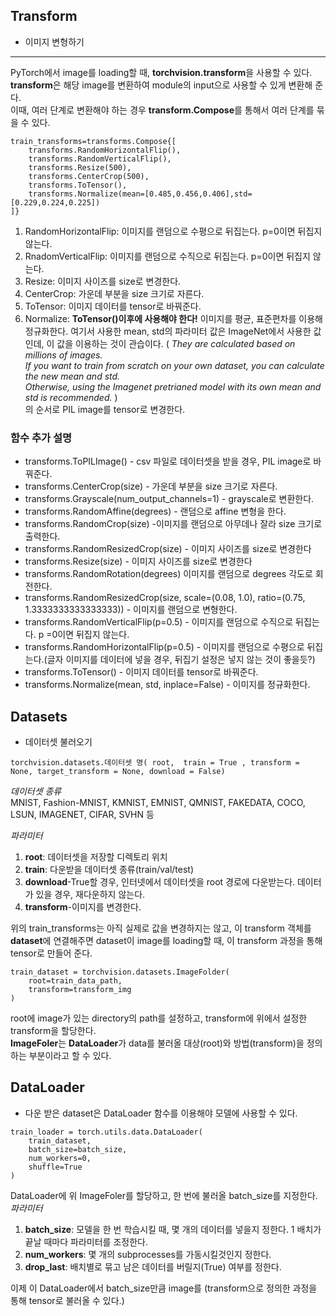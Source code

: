 ## Transform
- 이미지 변형하기
---
PyTorch에서 image를 loading할 때, **torchvision.transform**을 사용할 수 있다.  
**transform**은 해당 image를 변환하여 module의 input으로 사용할 수 있게 변환해 준다.  
이때, 여러 단계로 변환해야 하는 경우 **transform.Compose**를 통해서 여러 단계를 묶을 수 있다.
```
train_transforms=transforms.Compose{[
    transforms.RandomHorizontalFlip(),
    transforms.RandomVerticalFlip(),
    transforms.Resize(500),
    transforms.CenterCrop(500),
    transforms.ToTensor(),
    transforms.Normalize(mean=[0.485,0.456,0.406],std=[0.229,0.224,0.225])
]}
```
1. RandomHorizontalFlip: 이미지를 랜덤으로 수평으로 뒤집는다. p=0이면 뒤집지 않는다.
2. RnadomVerticalFlip: 이미지를 랜덤으로 수직으로 뒤집는다. p=0이면 뒤집지 않는다.
3. Resize: 이미지 사이즈를 size로 변경한다.
4. CenterCrop: 가운데 부분을 size 크기로 자른다.
5. ToTensor: 이미지 데이터를 tensor로 바꿔준다.
6. Normalize: **ToTensor()이후에 사용해야 한다!** 이미지를 평균, 표준편차를 이용해 정규화한다. 여기서 사용한 mean, std의 파라미터 값은 ImageNet에서 사용한 값인데, 이 값을 이용하는 것이 관습이다. 
( _They are calculated based on millions of images.  
    If you want to train from scratch on your own dataset, you can calculate the new mean and std.   
     Otherwise, using the Imagenet pretrianed model with its own mean and std is recommended._
)  
의 순서로 PIL image를 tensor로 변경한다.  

### 함수 추가 설명
- transforms.ToPILImage() - csv 파일로 데이터셋을 받을 경우, PIL image로 바꿔준다.
- transforms.CenterCrop(size) - 가운데 부분을 size 크기로 자른다.
- transforms.Grayscale(num_output_channels=1) - grayscale로 변환한다.
- transforms.RandomAffine(degrees) - 랜덤으로 affine 변형을 한다.
- transforms.RandomCrop(size) -이미지를 랜덤으로 아무데나 잘라 size 크기로 출력한다.
- transforms.RandomResizedCrop(size) - 이미지 사이즈를 size로 변경한다
- transforms.Resize(size) - 이미지 사이즈를 size로 변경한다
- transforms.RandomRotation(degrees) 이미지를 랜덤으로 degrees 각도로 회전한다.
- transforms.RandomResizedCrop(size, scale=(0.08, 1.0), ratio=(0.75, 1.3333333333333333)) - 이미지를 랜덤으로 변형한다.
- transforms.RandomVerticalFlip(p=0.5) - 이미지를 랜덤으로 수직으로 뒤집는다. p =0이면 뒤집지 않는다.
- transforms.RandomHorizontalFlip(p=0.5) - 이미지를 랜덤으로 수평으로 뒤집는다.(글자 이미지를 데이터에 넣을 경우, 뒤집기 설정은 넣지 않는 것이 좋을듯?)
- transforms.ToTensor() - 이미지 데이터를 tensor로 바꿔준다.
- transforms.Normalize(mean, std, inplace=False) - 이미지를 정규화한다.

## Datasets
- 데이터셋 불러오기
```
torchvision.datasets.데이터셋 명( root,  train = True , transform = None, target_transform = None, download = False)
```

_데이터셋 종류_  
MNIST, Fashion-MNIST, KMNIST, EMNIST, QMNIST, FAKEDATA, COCO, LSUN, IMAGENET, CIFAR, SVHN 등

_파라미터_  
1. **root**: 데이터셋을 저장할 디렉토리 위치
2. **train**: 다운받을 데이터셋 종류(train/val/test) 
3. **download**-True할 경우, 인터넷에서 데이터셋을 root 경로에 다운받는다. 데이터가 있을 경우, 재다운하지 않는다.
4. **transform**-이미지를 변경한다.

위의 train_transforms는 아직 실제로 값을 변경하지는 않고, 이 transform 객체를 **dataset**에 연결해주면 dataset이 image를 loading할 때, 
이 transform 과정을 통해 tensor로 만들어 준다.
```
train_dataset = torchvision.datasets.ImageFolder(
    root=train_data_path,
    transform=transform_img
)
```
root에 image가 있는 directory의 path를 설정하고, transform에 위에서 설정한 transform을 할당한다.  
**ImageFoler**는 **DataLoader**가 data를 불러올 대상(root)와 방법(transform)을 정의하는 부분이라고 할 수 있다.  

## DataLoader
- 다운 받은 dataset은 DataLoader 함수를 이용해야 모델에 사용할 수 있다.
```
train_loader = torch.utils.data.DataLoader(
    train_dataset,
    batch_size=batch_size,
    num_workers=0,
    shuffle=True
)
```
DataLoader에 위 ImageFoler를 할당하고, 한 번에 불러올 batch_size를 지정한다.  
_파라미터_
1. **batch_size**: 모델을 한 번 학습시킬 때, 몇 개의 데이터를 넣을지 정한다. 1 배치가 끝날 때마다 파라미터를 조정한다.
2. **num_workers**: 몇 개의 subprocesses를 가동시킬것인지 정한다.
3. **drop_last**: 배치별로 묶고 남은 데이터를 버릴지(True) 여부를 정한다.

이제 이 DataLoader에서 batch_size만큼 image를 (transform으로 정의한 과정을 통해 tensor로 불러올 수 있다.)

